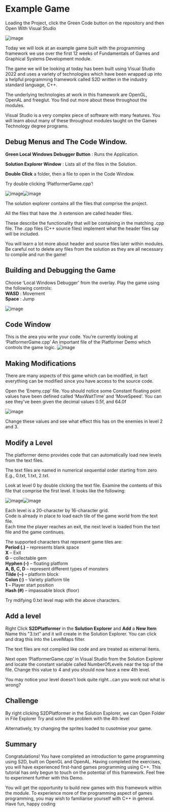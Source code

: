 # Example Game

Loading the Project, click the Green Code button on the repository and then Open With Visual Studio 

![image](https://user-images.githubusercontent.com/9059588/226904104-6db1b61d-2ca4-4c09-acdc-aa4fe73a48a3.png)


Today we will look at an example game built with the programming framework we use over the first 
12 weeks of Fundamentals of Games and Graphical Systems Development module.

The game we will be looking at today has been built using Visual Studio 2022 and uses a variety of 
technologies which have been wrapped up into a helpful programming framework called S2D 
written in the industry standard language, C++. 

The underlying technologies at work in this framework are OpenGL, OpenAL and freeglut. 
You find out more about these throughout the modules. 

Visual Studio is a very complex piece of software with many features. You will learn about many of 
these throughout modules taught on the Games Technology degree programs.


## Debug Menus and The Code Window. 

<b>Green Local Windows Debugger Button</b> : Runs the Application. 

<b>Solution Explorer Window</b> : Lists all of the files in the Solution.

<b>Double Click</b> a folder, then a file to open in the Code Window. 

Try double clicking ‘PlatformerGame.cpp’!

![image](https://user-images.githubusercontent.com/9059588/226861622-e29c3c6d-acc2-4ef6-97eb-3d1ec6f1ecab.png)![image](https://user-images.githubusercontent.com/9059588/226860947-98f6dfdc-53d0-4810-a7bc-a0b2c8eaa832.png)

The solution explorer contains all the files that comprise the project.

All the files that have the .h extension are called header files. 

These describe the functionality that will be containing in the matching .cpp file. 
The .cpp files (C++ source files) implement what the header files say will be included. 

You will learn a lot more about header and source files later within modules. Be careful not to delete any 
files from the solution as they are all necessary to compile and run the game! 

## Building and Debugging the Game
Choose ‘Local Windows Debugger' from the overlay. Play the game using the following controls:  
<b>WASD</b> : Movement  
<b>Space</b> : Jump

![image](https://user-images.githubusercontent.com/9059588/226863337-52aefeec-00cd-4729-aaa9-d14cfc6abb68.png)


## Code Window
This is the area you write your code. You’re currently looking at ‘PlatformerGame.cpp’ 
An important 
file of the Platformer Demo which controls the game logic.
![image](https://user-images.githubusercontent.com/9059588/226863908-568b38f4-4cc9-40c9-bfd0-31002da9ce30.png)


## Making Modifications
There are many aspects of this game which can be modified, in fact everything can be modified since 
you have access to the source code. 

Open the ‘Enemy.cpp’ file. You should notice some Constant floating point values have been 
defined called ‘MaxWaitTime’ and ‘MoveSpeed’. 
You can see they've been given the decimal values 0.5f, and 64.0f

![image](https://user-images.githubusercontent.com/9059588/226906394-440f49f3-52b5-42a2-b4d5-ec339074026a.png)


Change these values and see what effect this has on the enemies in level 2 and 3.

## Modify a Level
The platformer demo provides code that can automatically load new levels from the text files. 

The text files are named in numerical sequential order starting from zero E.g., 0.txt, 1.txt, 2.txt.

Look at level 0 by double clicking the text file. Examine the contents of this file that comprise the 
first level. It looks like the following:

![image](https://user-images.githubusercontent.com/9059588/226885398-45d97c1d-26b6-4d90-aefc-54d12164c030.png)![image](https://user-images.githubusercontent.com/9059588/226885456-131e64ac-157d-42bb-8da2-b2fb793c7378.png)


Each level is a 20-character by 16-character grid.  
Code is already in place to load each tile of the game world from the text file.  
Each time the player reaches an exit, the next level is loaded from the text file and the game continues.  

The supported characters that represent game tiles are:  
<b>Period (.)</b> – represents blank space  
<b>X</b> – Exit  
<b>G</b> – collectable gem  
<b>Hyphen (-)</b> – floating platform  
<b>A, B, C, D</b> – represent different types of monsters  
<b>Tilde (~)</b> – platform block  
<b>Colon (:)</b> – Variety platform tile  
<b>1</b> – Player start position  
<b>Hash (#)</b> – impassable block (floor)  

Try mdifying 0.txt level map with the above characters.


## Add a level

Right Click <b>S2DPlatformer</b> in the <b>Solution Explorer</b> and <b>Add</b> a <b>New Item</b>
Name this "3.txt" and it will create in the Solution Explorer.
You can click and drag this into the LevelMaps filter.

The text files are not compiled like code and are treated as external items.

Next open ‘PlatformerGame.cpp’ in Visual Studio from the Solution Explorer and locate the constant 
variable called NumberOfLevels near the top of the file. 
Change this value to 4 and you should now have a new 4th level. 

You may notice your level doesn’t look quite right...can you work out what is wrong? 

## Challenge

By right clicking S2DPlatformer in the Solution Explorer, we can Open Folder in File Explorer
Try and solve the problem with the 4th level

Alternatively, try changing the sprites loaded to cusotmise your game.

## Summary
Congratulations! You have completed an introduction to game programming using S2D, built on 
OpenGL and OpenAL. Having completed the exercises, you will have experienced first-hand games 
programming using C++. This tutorial has only begun to touch on the potential of this framework. 
Feel free to experiment further with this Demo. 

You will get the opportunity to build new games with this framework within the module. 
To experience more of the programming aspect of games programming, you may wish to familiarise 
yourself with C++ in general. 
Have fun, happy coding
